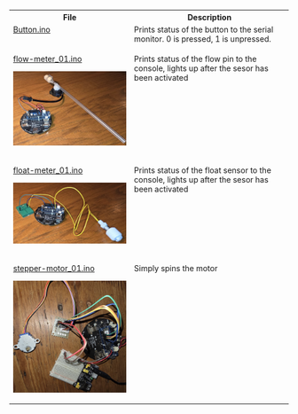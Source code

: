 
<table>
<tr><th>File</th><th>Description</th></tr>
<tr>
<td valign="top">
<a href="">Button.ino</a>
</td>
<td valign="top">
Prints status of the button to the serial monitor.  0 is pressed, 1 is unpressed.
</td>
</tr>
<tr>
<td valign="top">
<p><a href="flow-meter_01.ino">flow-meter_01.ino</a></p>
<p><img src="../images/flow-meter_01.png" width="400"/></p>
</td>
<td valign="top">
<p>Prints status of the flow pin to the console, lights up after the sesor has been activated</p>
</td>
</tr>
<tr>
<td valign="top">
<p><a href="float-meter_01.ino">float-meter_01.ino</a></p>
<p><img src="../images/float-meter_01.png" width="400"/></p>
</td>
<td valign="top">
<p>Prints status of the float sensor to the console, lights up after the sesor has been activated</p>
</td>
</tr>
<tr>
<td valign="top">
<p><a href="stepper-motor_01.ino">stepper-motor_01.ino</a></p>
<p><img src="../images/stepper-motor_01.png" width="400"/></p>
</td>
<td valign="top">
<p>Simply spins the motor</p>
</td>
</tr>
</table>

